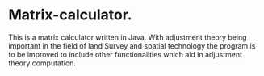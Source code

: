 # Matrix-calculator.
This is a matrix calculator written in Java. With adjustment theory being important in the field of land Survey and spatial technology the program is to be improved to include other functionalities which aid in adjustment theory computation.
